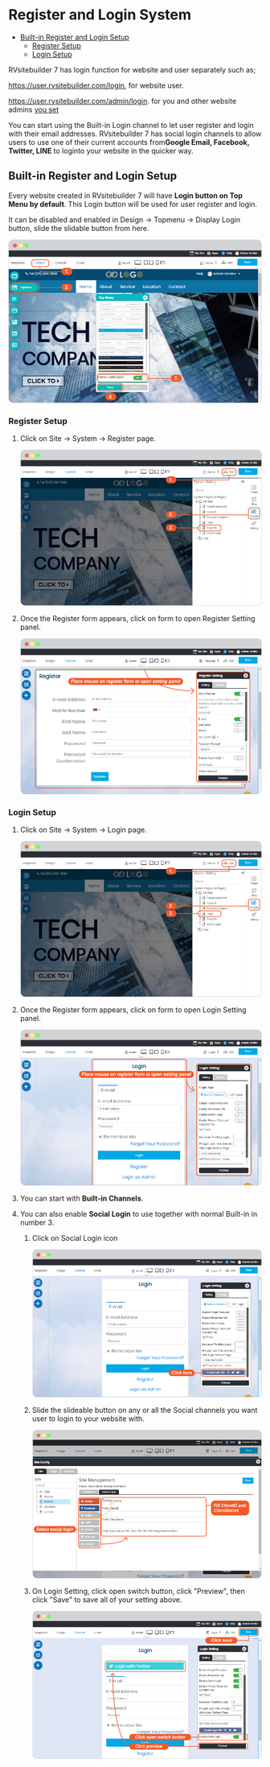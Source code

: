 # Register and Login System

- [Built-in Register and Login Setup](#built-in-register-and-login-setup)
  - [Register Setup](#register-setup)
  - [Login Setup](#login-setup)

RVsitebuilder 7 has login function for website and user separately such as;

<https://user.rvsitebuilder.com/login>, for website user.

<https://user.rvsitebuilder.com/admin/login>. for you and other website admins [you set](website-membership.md)

You can start using the Built-in Login channel to let user register and login with their email addresses. RVsitebuilder 7 has social login channels to​ allow​ users to​ use​ one of their​ current accounts from​ **Google​ Email, Facebook, Twitter, LINE** to loginto your website in the quicker way.

## Built-in Register and Login Setup

Every website created in RVsitebuilder 7 will have **Login button on Top Menu by default**. This Login button will be used for user register and login.

It can be disabled and enabled in Design -> Topmenu -> Display Login button, slide the slidable button from here.

![image](images/register_and_login/img_register_login.png)

### Register Setup

1. Click on Site -> System -> Register page.

    ![image](images/register_and_login/img_register_setup_01.png)

2. Once the Register form appears, click on form to open Register Setting panel.

    ![image](images/register_and_login/img_register_setup_02.png)

### Login Setup

1. Click on Site -> System -> Login page.

    ![image](images/register_and_login/img_login_setup_01.png)

2. Once the Register form appears, click on form to open Login Setting panel.

    ![image](images/register_and_login/img_login_setup_02.png)

3. You can start with **Built-in Channels**.

4. You can also enable **Social Login** to use together with normal Built-in in number 3.

    1. Click on Social Login icon

        ![image](images/register_and_login/img_social_login_01.png)

    2. Slide the slideable button on any or all the Social channels you want user to login to your website with.

        ![image](images/register_and_login/img_social_login_02.png)

    3. On Login Setting, click open switch button, click "Preview", then click "Save" to save all of your setting above.

        ![image](images/register_and_login/img_twitter_login.jpg)
